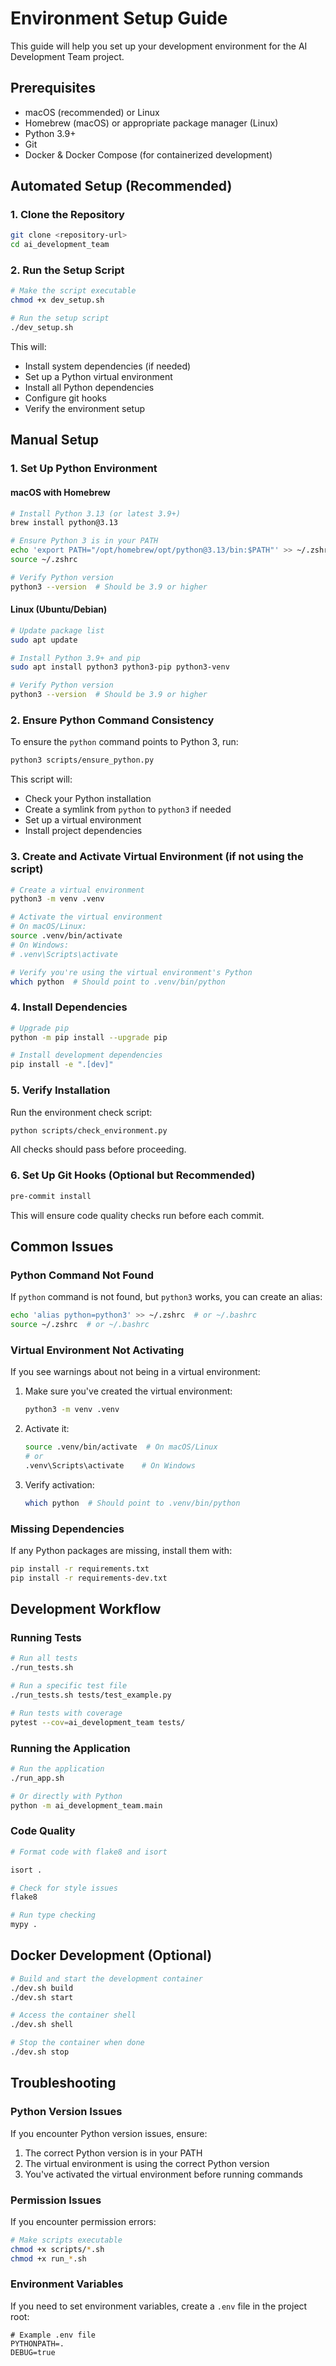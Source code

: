 # Environment Setup Guide

This guide will help you set up your development environment for the AI Development Team project.

## Prerequisites

- macOS (recommended) or Linux
- Homebrew (macOS) or appropriate package manager (Linux)
- Python 3.9+
- Git
- Docker & Docker Compose (for containerized development)

## Automated Setup (Recommended)

### 1. Clone the Repository

```bash
git clone <repository-url>
cd ai_development_team
```

### 2. Run the Setup Script

```bash
# Make the script executable
chmod +x dev_setup.sh

# Run the setup script
./dev_setup.sh
```

This will:
- Install system dependencies (if needed)
- Set up a Python virtual environment
- Install all Python dependencies
- Configure git hooks
- Verify the environment setup

## Manual Setup

### 1. Set Up Python Environment

#### macOS with Homebrew

```bash
# Install Python 3.13 (or latest 3.9+)
brew install python@3.13

# Ensure Python 3 is in your PATH
echo 'export PATH="/opt/homebrew/opt/python@3.13/bin:$PATH"' >> ~/.zshrc
source ~/.zshrc

# Verify Python version
python3 --version  # Should be 3.9 or higher
```

#### Linux (Ubuntu/Debian)

```bash
# Update package list
sudo apt update

# Install Python 3.9+ and pip
sudo apt install python3 python3-pip python3-venv

# Verify Python version
python3 --version  # Should be 3.9 or higher
```

### 2. Ensure Python Command Consistency

To ensure the `python` command points to Python 3, run:

```bash
python3 scripts/ensure_python.py
```

This script will:
- Check your Python installation
- Create a symlink from `python` to `python3` if needed
- Set up a virtual environment
- Install project dependencies

### 3. Create and Activate Virtual Environment (if not using the script)

```bash
# Create a virtual environment
python3 -m venv .venv

# Activate the virtual environment
# On macOS/Linux:
source .venv/bin/activate
# On Windows:
# .venv\Scripts\activate

# Verify you're using the virtual environment's Python
which python  # Should point to .venv/bin/python
```

### 4. Install Dependencies

```bash
# Upgrade pip
python -m pip install --upgrade pip

# Install development dependencies
pip install -e ".[dev]"
```

### 5. Verify Installation

Run the environment check script:

```bash
python scripts/check_environment.py
```

All checks should pass before proceeding.

### 6. Set Up Git Hooks (Optional but Recommended)

```bash
pre-commit install
```

This will ensure code quality checks run before each commit.

## Common Issues

### Python Command Not Found

If `python` command is not found, but `python3` works, you can create an alias:

```bash
echo 'alias python=python3' >> ~/.zshrc  # or ~/.bashrc
source ~/.zshrc  # or ~/.bashrc
```

### Virtual Environment Not Activating

If you see warnings about not being in a virtual environment:

1. Make sure you've created the virtual environment:
   ```bash
   python3 -m venv .venv
   ```

2. Activate it:
   ```bash
   source .venv/bin/activate  # On macOS/Linux
   # or
   .venv\Scripts\activate    # On Windows
   ```

3. Verify activation:
   ```bash
   which python  # Should point to .venv/bin/python
   ```

### Missing Dependencies

If any Python packages are missing, install them with:

```bash
pip install -r requirements.txt
pip install -r requirements-dev.txt
```

## Development Workflow

### Running Tests

```bash
# Run all tests
./run_tests.sh

# Run a specific test file
./run_tests.sh tests/test_example.py

# Run tests with coverage
pytest --cov=ai_development_team tests/
```

### Running the Application

```bash
# Run the application
./run_app.sh

# Or directly with Python
python -m ai_development_team.main
```

### Code Quality

```bash
# Format code with flake8 and isort

isort .

# Check for style issues
flake8

# Run type checking
mypy .
```

## Docker Development (Optional)

```bash
# Build and start the development container
./dev.sh build
./dev.sh start

# Access the container shell
./dev.sh shell

# Stop the container when done
./dev.sh stop
```

## Troubleshooting

### Python Version Issues

If you encounter Python version issues, ensure:

1. The correct Python version is in your PATH
2. The virtual environment is using the correct Python version
3. You've activated the virtual environment before running commands

### Permission Issues

If you encounter permission errors:

```bash
# Make scripts executable
chmod +x scripts/*.sh
chmod +x run_*.sh
```

### Environment Variables

If you need to set environment variables, create a `.env` file in the project root:

```env
# Example .env file
PYTHONPATH=.
DEBUG=true
```
